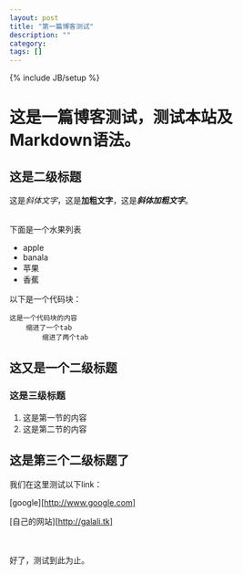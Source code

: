 ```yaml
---
layout: post
title: "第一篇博客测试"
description: ""
category: 
tags: []
---
```

{% include JB/setup %}

# 这是一篇博客测试，测试本站及Markdown语法。

## 这是二级标题

这是*斜体文字*，这是**加粗文字**，这是***斜体加粗文字***。

<br>
下面是一个水果列表

*  apple
*  banala
*  苹果
*  香蕉

以下是一个代码块：

	这是一个代码块的内容
		缩进了一个tab
			缩进了两个tab

## 这又是一个二级标题
### 这是三级标题

1. 这是第一节的内容
2. 这是第二节的内容


## 这是第三个二级标题了

我们在这里测试以下link：

[google][http://www.google.com]

[自己的网站][http://galali.tk]

<br>
<br>
好了，测试到此为止。



